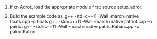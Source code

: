 1. If on Adroit, load the appropriate module first:
source setup_adroit

2. Build the example code as:
g++ -std=c++11 -Wall -march=native floats.cpp –o floats
g++ -std=c++11 -Wall -march=native patriot.cpp –o patriot
g++ -std=c++11 -Wall -march=native patriotKahan.cpp -o patriotKahan





